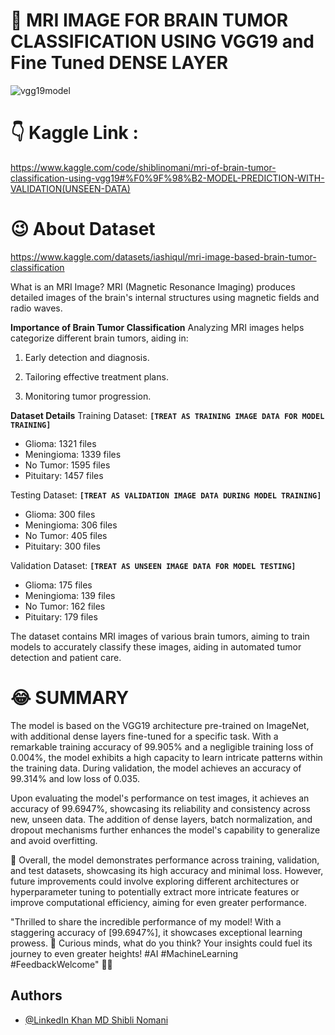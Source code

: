 # 🐲 MRI IMAGE FOR BRAIN TUMOR CLASSIFICATION USING VGG19 and Fine Tuned DENSE LAYER
![vgg19model](https://github.com/Shibli-Nomani/MRI-IMAGE-FOR-BRAIN-TUMOR-CLASSIFICATION-USING-VGG19-and-Fine-Tuned-DENSE-LAYER/assets/101654553/5755dbe2-e752-4985-982e-f5b0bef936ef)

# 👇 Kaggle Link :
https://www.kaggle.com/code/shiblinomani/mri-of-brain-tumor-classification-using-vgg19#%F0%9F%98%B2-MODEL-PREDICTION-WITH-VALIDATION(UNSEEN-DATA)

# 😉 About Dataset
https://www.kaggle.com/datasets/iashiqul/mri-image-based-brain-tumor-classification

What is an MRI Image?
MRI (Magnetic Resonance Imaging) produces detailed images of the brain's internal structures using magnetic fields and radio waves.

**Importance of Brain Tumor Classification**
Analyzing MRI images helps categorize different brain tumors, aiding in:

1. Early detection and diagnosis.

2. Tailoring effective treatment plans.

3. Monitoring tumor progression.

**Dataset Details**
Training Dataset: **`[TREAT AS TRAINING IMAGE DATA FOR MODEL TRAINING]`**
* Glioma: 1321 files
* Meningioma: 1339 files
* No Tumor: 1595 files
* Pituitary: 1457 files

Testing Dataset: **`[TREAT AS VALIDATION IMAGE DATA DURING MODEL TRAINING]`**
* Glioma: 300 files
* Meningioma: 306 files
* No Tumor: 405 files
* Pituitary: 300 files

Validation Dataset: **`[TREAT AS UNSEEN IMAGE DATA FOR MODEL TESTING]`**
* Glioma: 175 files
* Meningioma: 139 files
* No Tumor: 162 files
* Pituitary: 179 files

The dataset contains MRI images of various brain tumors, aiming to train models to accurately classify these images, aiding in automated tumor detection and patient care.



# 😂 SUMMARY
The model is based on the VGG19 architecture pre-trained on ImageNet, with additional dense layers fine-tuned for a specific task. With a remarkable training accuracy of 99.905% and a negligible training loss of 0.004%, the model exhibits a high capacity to learn intricate patterns within the training data. During validation, the model achieves an accuracy of 99.314% and low loss of 0.035.

Upon evaluating the model's performance on test images, it achieves an accuracy of 99.6947%, showcasing its reliability and consistency across new, unseen data. The addition of dense layers, batch normalization, and dropout mechanisms further enhances the model's capability to generalize and avoid overfitting.

🎉 Overall, the model demonstrates performance across training, validation, and test datasets, showcasing its high accuracy and minimal loss. However, future improvements could involve exploring different architectures or hyperparameter tuning to potentially extract more intricate features or improve computational efficiency, aiming for even greater performance.

"Thrilled to share the incredible performance of my model! With a staggering accuracy of [99.6947%], it showcases exceptional learning prowess. 🚀 Curious minds, what do you think? Your insights could fuel its journey to even greater heights! #AI #MachineLearning #FeedbackWelcome" 🌟✨


## Authors

- [@LinkedIn Khan MD Shibli Nomani](https://www.linkedin.com/in/khan-md-shibli-nomani-45445612b/)


